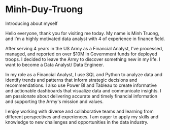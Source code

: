 # Minh-Duy-Truong
Introducing about myself 

Hello everyone, thank you for visiting me today. My name is Minh Truong, and I'm a highly motivated data analyst with 4 of experience in finance field.

After serving 4 years in the US Army as a Financial Analyst, I've processed, managed, and reported on over $10M in Government funds for deployed troops. I decided to leave the Army to discover something new in my life. I want to become a Data Analyst/ Data Engineer.

In my role as a Financial Analyst, I use SQL and Python to analyze data and identify trends and patterns that inform strategic decisions and recommendations. I also use Power BI and Tableau to create informative and actionable dashboards that visualize data and communicate insights. I am passionate about delivering accurate and timely financial information and supporting the Army's mission and values. 

I enjoy working with diverse and collaborative teams and learning from different perspectives and experiences. I am eager to apply my skills and knowledge to new challenges and opportunities in the data industry.
